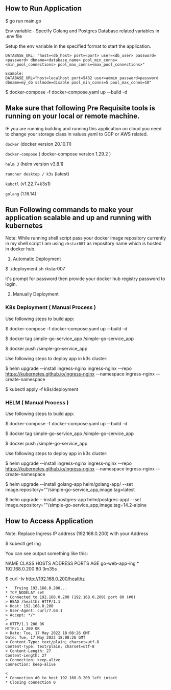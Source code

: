 ## How to Run Application

$ go run main.go

Env variable:- Specify Golang and Postgres Database related variables in .env file 

Setup the env variable in the specified format to start the application.

    DATABASE_URL: "host=<db_host> port=<port> user=<db_user> password=<password> dbname=<database_name> pool_min_conns=<min_pool_connections> pool_max_conns=<max_pool_connections>"

    Example:
    DATABASE_URL="host=localhost port=5432 user=admin password=password dbname=my_db sslmode=disable pool_min_conns=5 pool_max_conns=10"

$ docker-compose -f docker-compose.yaml  up --build -d


## Make sure that following Pre Requisite tools is running on your local or remote machine.

IF you are running building and running this application on cloud you need to change your storage class in values.yaml to GCP or AWS related.

`docker` (docker version 20.10.11)

`docker-compose` ( docker-compose version 1.29.2 )

`helm 3` (helm version v3.8.1)

`rancher desktop / k3s` (latest)

`kubctl` (v1.22.7+k3s1)

`golang` (1.16.14)


## Run Following commands to make your application scalable and up and running with kubernetes

Note: While running shell script pass your docker image repository currently in my shell script I am using `rkstar007` as repository name which is hosted in docker hub.

1. Automatic Deployment 

$ ./deployment.sh rkstar007

it's prompt for password then provide your docker hub registry password to login.


2. Manually Deployment 

###  K8s Deployment ( Manual Process )

Use following steps to build app:

$ docker-compose -f docker-compose.yaml  up --build -d

$ docker tag simple-go-service_app <Your-DockerRepositry-Name>/simple-go-service_app

$ docker push <Your-DockerRepositry-Name>/simple-go-service_app

Use following steps to deploy app in k3s cluster:

$ helm upgrade --install ingress-nginx ingress-nginx --repo https://kubernetes.github.io/ingress-nginx --namespace ingress-nginx --create-namespace

$ kubectl apply -f k8s/deployment

###  HELM  ( Manual Process )

Use following steps to build app:

$ docker-compose -f docker-compose.yaml  up --build -d

$ docker tag simple-go-service_app <Your-DockerRepositry-Name>/simple-go-service_app

$ docker push <Your-DockerRepositry-Name>/simple-go-service_app

Use following steps to deploy app in k3s cluster:

$ helm upgrade --install ingress-nginx ingress-nginx --repo https://kubernetes.github.io/ingress-nginx --namespace ingress-nginx --create-namespace

$ helm upgrade --install golang-app  helm/golang-app/ --set image.repository="<Your-DockerRepositry-Name>"/simple-go-service_app,image.tag=latest

$ helm upgrade --install postgres-app  helm/postgres-app/ --set image.repository="<Your-DockerRepositry-Name>"/simple-go-service_app,image.tag=14.2-alpine

## How to Access Application

Note: Replace Ingress IP address (192.168.0.200) with your Address

$ kubectl get ing

You can see output something like this:

NAME             CLASS    HOSTS   ADDRESS         PORTS   AGE
go-web-app-ing   <none>   *       192.168.0.200   80      3m35s

$ curl  -Iv  http://192.168.0.200/healthz
```
*   Trying 192.168.0.200...
* TCP_NODELAY set
* Connected to 192.168.0.200 (192.168.0.200) port 80 (#0)
> HEAD /healthz HTTP/1.1
> Host: 192.168.0.200
> User-Agent: curl/7.64.1
> Accept: */*
>
< HTTP/1.1 200 OK
HTTP/1.1 200 OK
< Date: Tue, 17 May 2022 18:08:26 GMT
Date: Tue, 17 May 2022 18:08:26 GMT
< Content-Type: text/plain; charset=utf-8
Content-Type: text/plain; charset=utf-8
< Content-Length: 27
Content-Length: 27
< Connection: keep-alive
Connection: keep-alive

<
* Connection #0 to host 192.168.0.200 left intact
* Closing connection 0 
```

